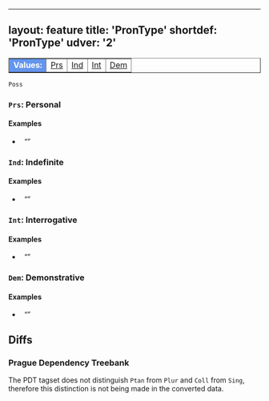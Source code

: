 
---
layout: feature
title: 'PronType'
shortdef: 'PronType'
udver: '2'
---

<table class="typeindex" border="1">
<tr>
  <td style="background-color:cornflowerblue;color:white"><strong>Values:</strong> </td>
  <td><a href="#Prs">Prs</a></td>
  <td><a href="#Ind">Ind</a></td>
  <td><a href="#Int">Int</a></td>
  <td><a href="#Dem">Dem</a></td>
  
  

</tr>
</table>

`Poss`  

### <a name="Prs">`Prs`</a>: Personal

#### Examples


* _<b></b>&nbsp;_ “”

  
</tr>
</table>

### <a name="Ind">`Ind`</a>: Indefinite

#### Examples


* _<b></b>&nbsp;_ “”


</tr>
</table>

### <a name="Int">`Int`</a>: Interrogative

#### Examples


* _<b></b>&nbsp;_ “”


</tr>
</table>

### <a name="Dem">`Dem`</a>: Demonstrative

#### Examples


* _<b></b>&nbsp;_ “”


</tr>
</table>



## Diffs

### Prague Dependency Treebank

The PDT tagset does not distinguish `Ptan` from `Plur` and `Coll` from `Sing`,
therefore this distinction is not being made in the converted data.
<!-- Interlanguage links updated Pá kvě 14 11:08:40 CEST 2021 -->
